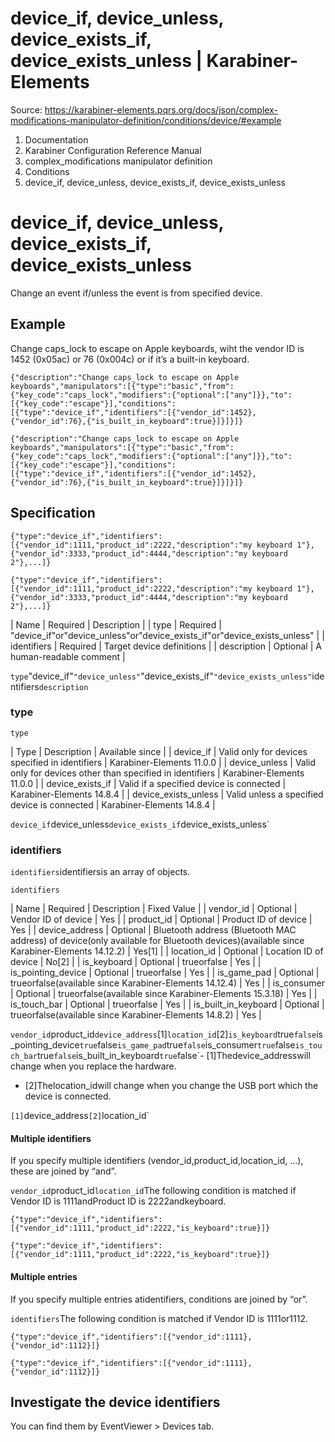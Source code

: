 # device_if, device_unless, device_exists_if, device_exists_unless | Karabiner-Elements

Source: https://karabiner-elements.pqrs.org/docs/json/complex-modifications-manipulator-definition/conditions/device/#example

1. Documentation
1. Karabiner Configuration Reference Manual
1. complex_modifications manipulator definition
1. Conditions
1. device_if, device_unless, device_exists_if, device_exists_unless

# device_if, device_unless, device_exists_if, device_exists_unless

Change an event if/unless the event is from specified device.

## Example

Change caps_lock to escape on Apple keyboards, wiht the vendor ID is 1452 (0x05ac) or 76 (0x004c) or if it’s a built-in keyboard.

`
{"description":"Change caps_lock to escape on Apple keyboards","manipulators":[{"type":"basic","from":{"key_code":"caps_lock","modifiers":{"optional":["any"]}},"to":[{"key_code":"escape"}],"conditions":[{"type":"device_if","identifiers":[{"vendor_id":1452},{"vendor_id":76},{"is_built_in_keyboard":true}]}]}]}
`

`{"description":"Change caps_lock to escape on Apple keyboards","manipulators":[{"type":"basic","from":{"key_code":"caps_lock","modifiers":{"optional":["any"]}},"to":[{"key_code":"escape"}],"conditions":[{"type":"device_if","identifiers":[{"vendor_id":1452},{"vendor_id":76},{"is_built_in_keyboard":true}]}]}]}`
## Specification

`
{"type":"device_if","identifiers":[{"vendor_id":1111,"product_id":2222,"description":"my keyboard 1"},{"vendor_id":3333,"product_id":4444,"description":"my keyboard 2"},...]}
`

`{"type":"device_if","identifiers":[{"vendor_id":1111,"product_id":2222,"description":"my keyboard 1"},{"vendor_id":3333,"product_id":4444,"description":"my keyboard 2"},...]}`

| Name | Required | Description |
| type | Required | "device_if"or"device_unless"or"device_exists_if"or"device_exists_unless" |
| identifiers | Required | Target device definitions |
| description | Optional | A human-readable comment |

`type`"device_if"`"device_unless"`"device_exists_if"`"device_exists_unless"`identifiers`description`
### type

`type`

| Type | Description | Available since |
| device_if | Valid only for devices specified in identifiers | Karabiner-Elements 11.0.0 |
| device_unless | Valid only for devices other than specified in identifiers | Karabiner-Elements 11.0.0 |
| device_exists_if | Valid if a specified device is connected | Karabiner-Elements 14.8.4 |
| device_exists_unless | Valid unless a specified device is connected | Karabiner-Elements 14.8.4 |

`device_if`device_unless`device_exists_if`device_exists_unless`
### identifiers

`identifiers`identifiersis an array of objects.

`identifiers`

| Name | Required | Description | Fixed Value |
| vendor_id | Optional | Vendor ID of device | Yes |
| product_id | Optional | Product ID of device | Yes |
| device_address | Optional | Bluetooth address (Bluetooth MAC address) of device(only available for Bluetooth devices)(available since Karabiner-Elements 14.12.2) | Yes[1] |
| location_id | Optional | Location ID of device | No[2] |
| is_keyboard | Optional | trueorfalse | Yes |
| is_pointing_device | Optional | trueorfalse | Yes |
| is_game_pad | Optional | trueorfalse(available since Karabiner-Elements 14.12.4) | Yes |
| is_consumer | Optional | trueorfalse(available since Karabiner-Elements 15.3.18) | Yes |
| is_touch_bar | Optional | trueorfalse | Yes |
| is_built_in_keyboard | Optional | trueorfalse(available since Karabiner-Elements 14.8.2) | Yes |

`vendor_id`product_id`device_address`[1]`location_id`[2]`is_keyboard`true`false`is_pointing_device`true`false`is_game_pad`true`false`is_consumer`true`false`is_touch_bar`true`false`is_built_in_keyboard`true`false`- [1]Thedevice_addresswill change when you replace the hardware.
- [2]Thelocation_idwill change when you change the USB port which the device is connected.

`[1]`device_address`[2]`location_id`
#### Multiple identifiers

If you specify multiple identifiers (vendor_id,product_id,location_id, …), these are joined by “and”.

`vendor_id`product_id`location_id`The following condition is matched if Vendor ID is 1111andProduct ID is 2222andkeyboard.

`
{"type":"device_if","identifiers":[{"vendor_id":1111,"product_id":2222,"is_keyboard":true}]}
`

`{"type":"device_if","identifiers":[{"vendor_id":1111,"product_id":2222,"is_keyboard":true}]}`
#### Multiple entries

If you specify multiple entries atidentifiers, conditions are joined by “or”.

`identifiers`The following condition is matched if Vendor ID is 1111or1112.

`
{"type":"device_if","identifiers":[{"vendor_id":1111},{"vendor_id":1112}]}
`

`{"type":"device_if","identifiers":[{"vendor_id":1111},{"vendor_id":1112}]}`
## Investigate the device identifiers

You can find them by EventViewer > Devices tab.

